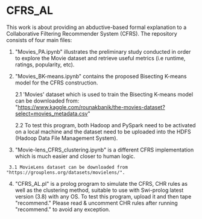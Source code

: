 # CFRS_AL
This work is about providing an abductive-based formal explanation to a Collaborative Filtering Recommender System (CFRS). The repository consists of four main files:
  1. "Movies_PA.ipynb" illustrates the preliminary study conducted in order to explore the Movie dataset and retrieve useful metrics (i.e runtime, ratings, popularity, etc).
     
  2. "Movies_BK-means.ipynb" contains the proposed Bisecting K-means model for the CFRS construction.
     
     2.1 'Movies' dataset which is used to train the Bisecting K-means model can be downloaded from:  
          "https://www.kaggle.com/rounakbanik/the-movies-dataset?select=movies_metadata.csv"
    
     2.2 To test this program, both Hadoop and PySpark need to be activated on a local machine and the dataset need to be uploaded into the HDFS
           (Hadoop Data File Management System).
     
   3. "Movie-lens_CFRS_clustering.ipynb" is a different CFRS implementation which is much easier and closer to human logic. 
     
     3.1 MovieLens dataset can be downloaded from "https://grouplens.org/datasets/movielens/".
     
   4. "CFRS_AL.pl" is a prolog program to simulate the CFRS, CHR rules as well as the clustering method, suitable to use with Swi-prolog latest version (3.8) with 
        any OS. To test this program, upload it and then tape "recommend." Please read & uncomment CHR rules after running "recommend." to avoid any exception.
     
   
